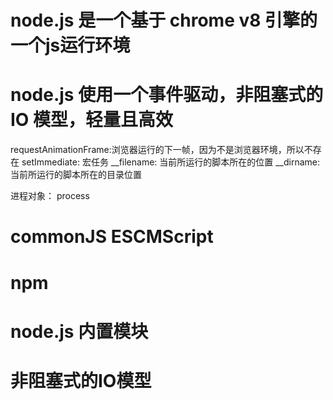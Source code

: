 # node.js 是一个基于 chrome v8 引擎的一个js运行环境
# node.js 使用一个事件驱动，非阻塞式的 IO 模型，轻量且高效

  requestAnimationFrame:浏览器运行的下一帧，因为不是浏览器环境，所以不存在
  setImmediate: 宏任务
  __filename: 当前所运行的脚本所在的位置
  __dirname: 当前所运行的脚本所在的目录位置


  进程对象： process

 # commonJS ESCMScript
 # npm  
 # node.js 内置模块

 # 非阻塞式的IO模型